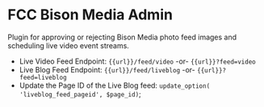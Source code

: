 # FCC Bison Media Admin
Plugin for approving or rejecting Bison Media photo feed images and scheduling live video event streams.

- Live Video Feed Endpoint: `{{url}}/feed/video` -or- `{{url}}?feed=video`
- Live Blog Feed Endpoint: `{{url}}/feed/liveblog` -or- `{{url}}?feed=liveblog`
- Update the Page ID of the Live Blog feed: `update_option( 'liveblog_feed_pageid', $page_id)`;
